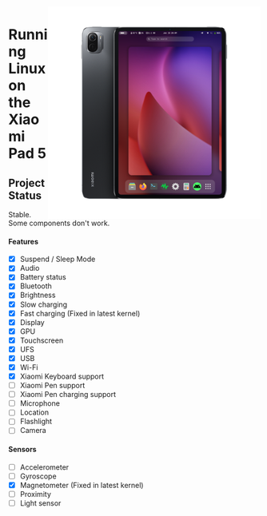 <img align="right" src="../../assets/nabu.png" width="425" alt="Linux Running On A Xiaomi Pad 5">

# Running Linux on the Xiaomi Pad 5

## Project Status

Stable. Some components don't work.

#### Features

- [x] Suspend / Sleep Mode
- [x] Audio
- [x] Battery status
- [x] Bluetooth
- [x] Brightness
- [x] Slow charging
- [x] Fast charging (Fixed in latest kernel)
- [x] Display
- [x] GPU
- [x] Touchscreen
- [x] UFS
- [x] USB
- [x] Wi-Fi
- [x] Xiaomi Keyboard support
- [ ] Xiaomi Pen support
- [ ] Xiaomi Pen charging support
- [ ] Microphone
- [ ] Location
- [ ] Flashlight
- [ ] Camera

#### Sensors

- [ ] Accelerometer
- [ ] Gyroscope
- [x] Magnetometer (Fixed in latest kernel)
- [ ] Proximity
- [ ] Light sensor

